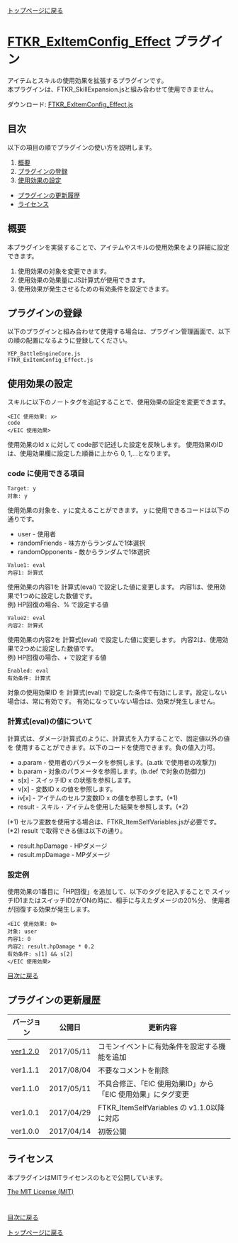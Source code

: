 [トップページに戻る](README.md)

# [FTKR_ExItemConfig_Effect](FTKR_ExItemConfig_Effect.js) プラグイン

アイテムとスキルの使用効果を拡張するプラグインです。<br>
本プラグインは、FTKR_SkillExpansion.jsと組み合わせて使用できません。

ダウンロード: [FTKR_ExItemConfig_Effect.js](https://raw.githubusercontent.com/futokoro/RPGMaker/master/FTKR_ExItemConfig_Effect.js)

## 目次

以下の項目の順でプラグインの使い方を説明します。
1. [概要](#概要)
2. [プラグインの登録](#プラグインの登録)
3. [使用効果の設定](#使用効果の設定)
* [プラグインの更新履歴](#プラグインの更新履歴)
* [ライセンス](#ライセンス)

## 概要

本プラグインを実装することで、アイテムやスキルの使用効果をより詳細に設定できます。

1. 使用効果の対象を変更できます。
2. 使用効果の効果量にJS計算式が使用できます。
3. 使用効果が発生させるための有効条件を設定できます。

## プラグインの登録

以下のプラグインと組み合わせて使用する場合は、プラグイン管理画面で、以下の順の配置になるように登録してください。
```
YEP_BattleEngineCore.js
FTKR_ExItemConfig_Effect.js
```

## 使用効果の設定
スキルに以下のノートタグを追記することで、使用効果の設定を変更できます。

```
<EIC 使用効果: x>
code
</EIC 使用効果>
```
使用効果のId x に対して code部で記述した設定を反映します。
使用効果のIDは、使用効果欄に設定した順番に上から 0, 1,...となります。

### code に使用できる項目
```
Target: y
対象: y
```
使用効果の対象を、y に変えることができます。
y に使用できるコードは以下の通りです。
* user - 使用者
* randomFriends - 味方からランダムで1体選択
* randomOpponents - 敵からランダムで1体選択

```
Value1: eval
内容1: 計算式
```
使用効果の内容1を 計算式(eval) で設定した値に変更します。
内容1は、使用効果で1つめに設定した数値です。<br>
 例) HP回復の場合、% で設定する値

```
Value2: eval
内容2: 計算式
```
使用効果の内容2を 計算式(eval) で設定した値に変更します。
内容2は、使用効果で2つめに設定した数値です。<br>
 例) HP回復の場合、+ で設定する値

```
Enabled: eval
有効条件: 計算式
```
対象の使用効果ID を 計算式(eval) で設定した条件で有効にします。設定しない場合は、常に有効です。
有効になっていない場合は、効果が発生しません。

### 計算式(eval)の値について
計算式は、ダメージ計算式のように、計算式を入力することで、固定値以外の値を
使用することができます。以下のコードを使用できます。負の値入力可。
* a.param  - 使用者のパラメータを参照します。(a.atk で使用者の攻撃力)
* b.param  - 対象のパラメータを参照します。(b.def で対象の防御力)
* s[x]     - スイッチID x の状態を参照します。
* v[x]     - 変数ID x の値を参照します。
* iv[x]    - アイテムのセルフ変数ID x の値を参照します。(*1)
* result  - スキル・アイテムを使用した結果を参照します。(*2)

(*1) セルフ変数を使用する場合は、FTKR_ItemSelfVariables.jsが必要です。<br>
(*2) result で取得できる値は以下の通り。<br>
* result.hpDamage - HPダメージ
* result.mpDamage - MPダメージ

### 設定例
使用効果の1番目に「HP回復」を追加して、以下のタグを記入することで
スイッチID1またはスイッチID2がONの時に、相手に与えたダメージの20%分、
使用者が回復する効果が発生します。
```
<EIC 使用効果: 0>
対象: user
内容1: 0
内容2: result.hpDamage * 0.2
有効条件: s[1] && s[2]
</EIC 使用効果>
```

[目次に戻る](#目次)

## プラグインの更新履歴

| バージョン | 公開日 | 更新内容 |
| --- | --- | --- |
| [ver1.2.0](FTKR_ExItemConfig_Effect.js) | 2017/05/11 | コモンイベントに有効条件を設定する機能を追加 |
| ver1.1.1 | 2017/08/04 | 不要なコメントを削除 |
| ver1.1.0 | 2017/05/11 | 不具合修正、「EIC 使用効果ID」から「EIC 使用効果」にタグ変更 |
| ver1.0.1 | 2017/04/29 | FTKR_ItemSelfVariables の v1.1.0以降に対応 |
| ver1.0.0 | 2017/04/14 | 初版公開 |

## ライセンス

本プラグインはMITライセンスのもとで公開しています。

[The MIT License (MIT)](https://opensource.org/licenses/mit-license.php)

#
[目次に戻る](#目次)

[トップページに戻る](README.md)